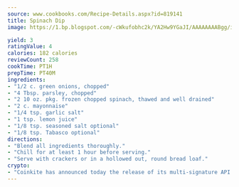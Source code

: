 ```yaml
---
source: www.cookbooks.com/Recipe-Details.aspx?id=819141
title: Spinach Dip
image: https://1.bp.blogspot.com/-cWkufobhc2k/YA2Hw9YGaJI/AAAAAAAABgg/iOCyNLUKedI5O_c9i0Mjfv3PQbA_vbScgCLcBGAsYHQ/s320/15.png

yield: 3
ratingValue: 4
calories: 182 calories
reviewCount: 258
cookTime: PT1H
prepTime: PT40M
ingredients:
- "1/2 c. green onions, chopped"
- "4 Tbsp. parsley, chopped"
- "2 10 oz. pkg. frozen chopped spinach, thawed and well drained"
- "2 c. mayonnaise"
- "1/4 tsp. garlic salt"
- "1 tsp. lemon juice"
- "1/8 tsp. seasoned salt optional"
- "1/8 tsp. Tabasco optional"
directions:
- "Blend all ingredients thoroughly."
- "Chill for at least 1 hour before serving."
- "Serve with crackers or in a hollowed out, round bread loaf."
crypto:
- "Coinkite has announced today the release of its multi-signature API and Co-sign Pages, giving users the first Bitcoin platform of its kind to support M-of-15 signatures."
---
```

